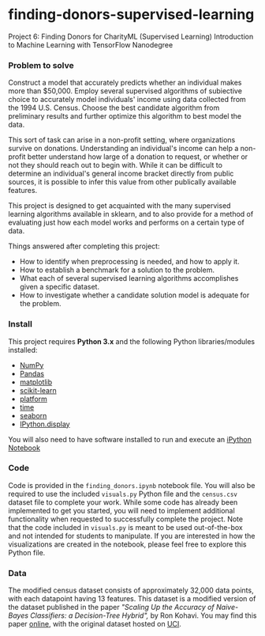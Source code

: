 # finding-donors-supervised-learning
Project 6: Finding Donors for CharityML (Supervised Learning)
Introduction to Machine Learning with TensorFlow Nanodegree

### Problem to solve

Construct a model that accurately predicts whether an individual makes more than $50,000. Employ several supervised algorithms of subiective choice to accurately model individuals' income using data collected 
from the 1994 U.S. Census. Choose the best candidate algorithm from preliminary results and further optimize this algorithm 
to best model the data. 

This sort of task can arise in a non-profit setting, where organizations survive on donations. Understanding an individual's 
income can help a non-profit better understand how large of a donation to request, or whether or not they should reach out to 
begin with. While it can be difficult to determine an individual's general income bracket directly from public sources, 
it is possible to infer this value from other publically available features.

This project is designed to get acquainted with the many supervised learning algorithms available in sklearn, 
and to also provide for a method of evaluating just how each model works and performs on a certain type of data. 

Things answered after completing this project:

- How to identify when preprocessing is needed, and how to apply it.
- How to establish a benchmark for a solution to the problem.
- What each of several supervised learning algorithms accomplishes given a specific dataset.
- How to investigate whether a candidate solution model is adequate for the problem.

### Install

This project requires **Python 3.x** and the following Python libraries/modules installed:

- [NumPy](http://www.numpy.org/)
- [Pandas](http://pandas.pydata.org)
- [matplotlib](http://matplotlib.org/)
- [scikit-learn](http://scikit-learn.org/stable/)
- [platform](https://docs.python.org/2/library/platform.html)
- [time](https://docs.python.org/3/library/time.html)
- [seaborn](https://seaborn.pydata.org)
- [IPython.display](https://ipython.org/ipython-doc/3/api/generated/IPython.display.html)

You will also need to have software installed to run and execute an [iPython Notebook](http://ipython.org/notebook.html)

### Code

Code is provided in the `finding_donors.ipynb` notebook file. 
You will also be required to use the included `visuals.py` Python file and the `census.csv` dataset file to complete your work. While some code has already been implemented to get you started, you will need to implement additional functionality when requested to successfully complete the project. Note that the code included in `visuals.py` is meant to be used out-of-the-box and not intended for students to manipulate. 
If you are interested in how the visualizations are created in the notebook, please feel free to explore this Python file.

### Data

The modified census dataset consists of approximately 32,000 data points, with each datapoint having 13 features. 
This dataset is a modified version of the dataset published in the paper *"Scaling Up the Accuracy of Naive-Bayes Classifiers: a Decision-Tree Hybrid",* by Ron Kohavi. 
You may find this paper [online](https://www.aaai.org/Papers/KDD/1996/KDD96-033.pdf), with the original dataset hosted on [UCI](https://archive.ics.uci.edu/ml/datasets/Census+Income).
